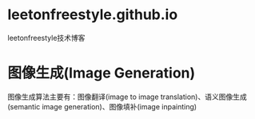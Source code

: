 # leetonfreestyle.github.io
leetonfreestyle技术博客

# 图像生成(Image Generation)
图像生成算法主要有：图像翻译(image to image translation)、语义图像生成(semantic image generation)、图像填补(image inpainting)
